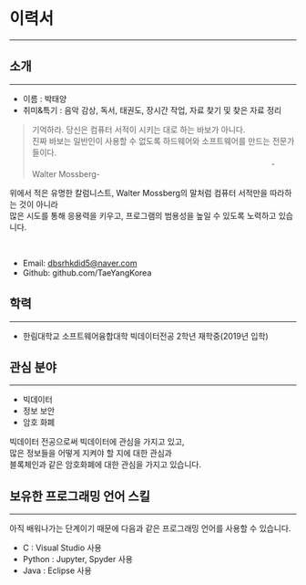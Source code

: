 # 이력서
---

## 소개
---
- 이름 : 박태양
- 취미&특기 : 음악 감상, 독서, 태권도, 장시간 작업, 자료 찾기 및 찾은 자료 정리

>기억하라. 당신은 컴퓨터 서적이 시키는 대로 하는 바보가 아니다.<br>
>진짜 바보는 일반인이 사용할 수 없도록 하드웨어와 소프트웨어를 만드는 전문가들이다.<br>
>　　　　　　　　　　　　　　　　　　　　　　　　　　　　　　-Walter Mossberg-

위에서 적은 유명한 칼럼니스트, Walter Mossberg의 말처럼 컴퓨터 서적만을 따라하는 것이 아니라<br>
많은 시도를 통해 응용력을 키우고, 프로그램의 범용성을 높일 수 있도록 노력하고 있습니다.<br>

<br>

- Email: dbsrhkdid5@naver.com
- Github: github.com/TaeYangKorea

## 학력
---
- 한림대학교 소프트웨어융합대학 빅데이터전공 2학년 재학중(2019년 입학)

## 관심 분야
---
- 빅데이터
- 정보 보안
- 암호 화폐

빅데이터 전공으로써 빅데이터에 관심을 가지고 있고,<br> 
많은 정보들을 어떻게 지켜야 할 지에 대한 관심과<br>
블록체인과 같은 암호화폐에 대한 관심을 가지고 있습니다. 

## 보유한 프로그래밍 언어 스킬
---
아직 배워나가는 단계이기 때문에 다음과 같은 프로그래밍 언어를 사용할 수 있습니다.<br>
- C : Visual Studio 사용
- Python : Jupyter, Spyder 사용
- Java : Eclipse 사용
